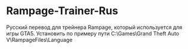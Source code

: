 # Rampage-Trainer-Rus
Русский перевод для трейнера Rampage, который используется для игры GTA5.
Установить по примеру пути C:\Games\Grand Theft Auto V\RampageFiles\Language
